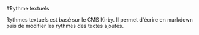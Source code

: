 #Rythme textuels

Rythmes textuels est basé sur le CMS Kirby. Il permet d'écrire en markdown puis de modifier les rythmes des textes ajoutés.
